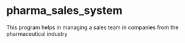 # pharma_sales_system
This program helps in managing a sales team in companies from the pharmaceutical industry
